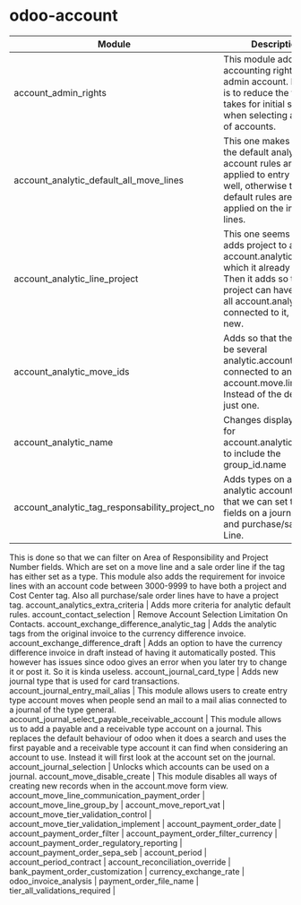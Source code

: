 # odoo-account

Module | Description
--- | ---
account_admin_rights | This module adds full accounting rights to the admin account. Purpose is to reduce the time it takes for initial set up when selecting a chart of accounts.
account_analytic_default_all_move_lines | This one makes it so that the default analytic account rules are applied to entry lines as well, otherwise the default rules are only applied on the invoice lines.
account_analytic_line_project | This one seems weird, adds project to an account.analytic.lines which it already has. Then it adds so that a project can have a list of all account.analytic.line connected to it, which is new.
account_analytic_move_ids | Adds so that there can be several analytic.account connected to an account.move.line. Instead of the default just one.
account_analytic_name | Changes display_name for account.analytic.account to include the group_id.name
account_analytic_tag_responsability_project_no | Adds types on an analytic account tag, so that we can set two new fields on a journal line and  purchase/sale Order Line.
This is done so that we can filter on Area of Responsibility and Project Number fields. Which are set on a move line and a sale order line if the tag has either set as a type.
This module also adds the requirement for invoice lines with an account code between 3000-9999 to have both a project and Cost Center tag.
Also all purchase/sale order lines have to have a project tag.
account_analytics_extra_criteria |  Adds more criteria for analytic default rules.
account_contact_selection | Remove Account Selection Limitation On Contacts.
account_exchange_difference_analytic_tag | Adds the analytic tags from the original invoice to the currency difference invoice.
account_exchange_difference_draft | Adds an option to have the currency difference invoice in draft instead of having it automatically posted. This however has issues since odoo gives an error when you later try to change it or post it. So it is kinda useless.
account_journal_card_type | Adds new journal type that is used for card transactions.
account_journal_entry_mail_alias | This module allows users to create entry type account moves when people send an mail to a mail alias connected to a journal of the type general.
account_journal_select_payable_receivable_account | This module allows us to add a payable and a receivable type account on a journal. This replaces the default behaviour of odoo when it does a search and uses the first payable and a receivable type account it can find when considering an account to use. Instead it will first look at the account set on the journal.
account_journal_selection | Unlocks which accounts can be used on a journal.
account_move_disable_create | This module disables all ways of creating new records when in the account.move form view.
account_move_line_communication_payment_order |
account_move_line_group_by |
account_move_report_vat |
account_move_tier_validation_control |
account_move_tier_validation_implement |
account_payment_order_date |
account_payment_order_filter |
account_payment_order_filter_currency |
account_payment_order_regulatory_reporting |
account_payment_order_sepa_seb |
account_period |
account_period_contract |
account_reconciliation_override |
bank_payment_order_customization |
currency_exchange_rate |
odoo_invoice_analysis |
payment_order_file_name |
tier_all_validations_required |

